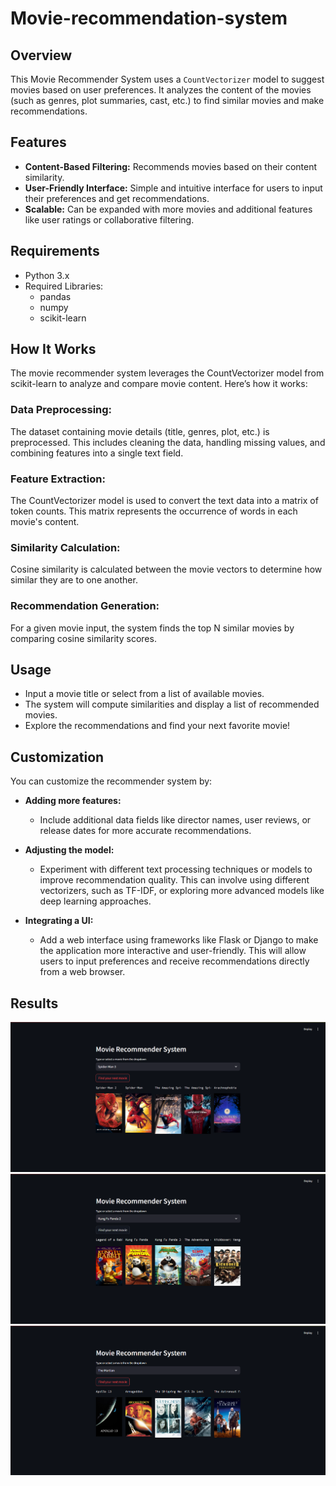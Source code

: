 # Movie-recommendation-system

## Overview

This Movie Recommender System uses a `CountVectorizer` model to suggest movies based on user preferences. It analyzes the content of the movies (such as genres, plot summaries, cast, etc.) to find similar movies and make recommendations.

## Features

- **Content-Based Filtering:** Recommends movies based on their content similarity.
- **User-Friendly Interface:** Simple and intuitive interface for users to input their preferences and get recommendations.
- **Scalable:** Can be expanded with more movies and additional features like user ratings or collaborative filtering.

## Requirements

- Python 3.x
- Required Libraries:
  - pandas
  - numpy
  - scikit-learn

## How It Works
The movie recommender system leverages the CountVectorizer model from scikit-learn to analyze and compare movie content. Here’s how it works:

### Data Preprocessing:

The dataset containing movie details (title, genres, plot, etc.) is preprocessed. This includes cleaning the data, handling missing values, and combining features into a single text field.
### Feature Extraction:

The CountVectorizer model is used to convert the text data into a matrix of token counts. This matrix represents the occurrence of words in each movie's content.
### Similarity Calculation:

Cosine similarity is calculated between the movie vectors to determine how similar they are to one another.
### Recommendation Generation:

For a given movie input, the system finds the top N similar movies by comparing cosine similarity scores.

## Usage
- Input a movie title or select from a list of available movies.
- The system will compute similarities and display a list of recommended movies.
- Explore the recommendations and find your next favorite movie!
## Customization

You can customize the recommender system by:

- **Adding more features:** 
  - Include additional data fields like director names, user reviews, or release dates for more accurate recommendations.
  
- **Adjusting the model:** 
  - Experiment with different text processing techniques or models to improve recommendation quality. This can involve using different vectorizers, such as TF-IDF, or exploring more advanced models like deep learning approaches.
  
- **Integrating a UI:** 
  - Add a web interface using frameworks like Flask or Django to make the application more interactive and user-friendly. This will allow users to input preferences and receive recommendations directly from a web browser.

## Results

![Alt Text](ss2.png)
![Alt Text](ss3.png)
![Alt Text](ss4.png)
